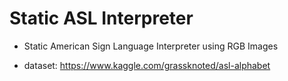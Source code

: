 # Static ASL Interpreter

* Static American Sign Language Interpreter using RGB Images

* dataset: <https://www.kaggle.com/grassknoted/asl-alphabet>
